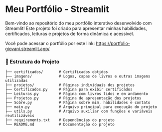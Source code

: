 # Meu Portfólio - Streamlit

Bem-vindo ao repositório do meu portfólio interativo desenvolvido com Streamlit! Este projeto foi criado para apresentar minhas habilidades, certificados, leituras e projetos de forma dinâmica e acessível.

Você pode acessar o portfólio por este link: https://portfolio-giovani.streamlit.app/

### 📂 Estrutura do Projeto
```
├── certificados/       # Certificados obtidos
├── imagens/            # Logos, capas de livros e outras imagens utilizadas
├── projetos/           # Páginas individuais dos projetos
├── Certificados.py     # Página para exibir certificados
├── Leituras.py         # Página com livros lidos e em andamento
├── Projetos.py         # Página de apresentação dos projetos
├── Sobre.py            # Página sobre mim, habilidades e contato
├── main.py             # Arquivo principal para execução do projeto
├── utils.py            # Arquivo auxiliar com funções e variáveis reutilizáveis
├── requirements.txt    # Dependências do projeto
└── README.md           # Documentação do projeto
```

